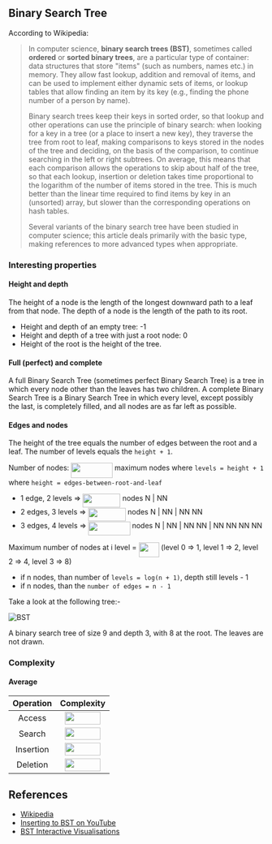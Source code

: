 ## Binary Search Tree

According to Wikipedia:

> In computer science, **binary search trees (BST)**, sometimes called **ordered** or **sorted binary trees**, are a particular type of container: data structures that store "items" (such as numbers, names etc.) in memory. They allow fast lookup, addition and removal of items, and can be used to implement either dynamic sets of items, or lookup tables that allow finding an item by its key (e.g., finding the phone number of a person by name).
>
> Binary search trees keep their keys in sorted order, so that lookup and other operations can use the principle of binary search: when looking for a key in a tree (or a place to insert a new key), they traverse the tree from root to leaf, making comparisons to keys stored in the nodes of the tree and deciding, on the basis of the comparison, to continue searching in the left or right subtrees. On average, this means that each comparison allows the operations to skip about half of the tree, so that each lookup, insertion or deletion takes time proportional to the logarithm of the number of items stored in the tree. This is much better than the linear time required to find items by key in an (unsorted) array, but slower than the corresponding operations on hash tables.
>
> Several variants of the binary search tree have been studied in computer science; this article deals primarily with the basic type, making references to more advanced types when appropriate.

### Interesting properties
#### Height and depth
The height of a node is the length of the longest downward path to a leaf from that node. The depth of a node is the length of the path to its root.

-   Height and depth of an empty tree: -1
-   Height and depth of a tree with just a root node: 0
-   Height of the root is the height of the tree.

#### Full (perfect) and complete
A full Binary Search Tree (sometimes perfect Binary Search Tree) is a tree in which every node other than the leaves has two children. A complete Binary Search Tree is a Binary Search Tree in which every level, except possibly the last, is completely filled, and all nodes are as far left as possible.

#### Edges and nodes
The height of the tree equals the number of edges between the root and a leaf. The number of levels equals the `height + 1`.

Number of nodes: <img src="/assets/2-raised-to-levels-minus-1.svg?invert_in_darkmode&sanitize=true" align=middle width=81.73950344999999pt height=29.190975000000005pt/> maximum nodes where `levels = height + 1` where `height = edges-between-root-and-leaf`

- 1 edge, 2 levels => <img src="/assets/2-squared-minus-one.svg?invert_in_darkmode&sanitize=true" align=middle width=74.04091034999999pt height=26.76175259999998pt/> nodes N | NN
- 2 edges, 3 levels => <img src="/assets/2-cubed-minus-one.svg?invert_in_darkmode&sanitize=true" align=middle width=74.04091034999999pt height=26.76175259999998pt/> nodes N | NN | NN NN
- 3 edges, 4 levels => <img src="/assets/2-raised-to-4-minus-1.svg?invert_in_darkmode&sanitize=true" align=middle width=82.26011969999999pt height=26.76175259999998pt/> nodes N | NN | NN NN | NN NN NN NN

Maximum number of nodes at i level = <img src="/assets/2-raised-to-i.svg?invert_in_darkmode&sanitize=true" align=middle width=39.97070879999999pt height=29.190975000000005pt/> (level 0 => 1, level 1 => 2, level 2 => 4, level 3 => 8)

- if n nodes, than number of `levels = log(n + 1)`, depth still levels - 1
- if n nodes, than the `number of edges = n - 1`

Take a look at the following tree:-

![BST](https://upload.wikimedia.org/wikipedia/commons/thumb/d/da/Binary_search_tree.svg/400px-Binary_search_tree.svg.png)

A binary search tree of size 9 and depth 3, with 8 at the root. The leaves are not drawn.

### Complexity

#### Average

| Operation | Complexity  |
| :-------: | :---------: |
| Access    | <img src="/assets/logarithmic-time.svg?invert_in_darkmode&sanitize=true" align=middle width=70.05992069999998pt height=24.65753399999998pt/> |
| Search    | <img src="/assets/logarithmic-time.svg?invert_in_darkmode&sanitize=true" align=middle width=70.05992069999998pt height=24.65753399999998pt/> |
| Insertion | <img src="/assets/logarithmic-time.svg?invert_in_darkmode&sanitize=true" align=middle width=70.05992069999998pt height=24.65753399999998pt/> |
| Deletion  | <img src="/assets/logarithmic-time.svg?invert_in_darkmode&sanitize=true" align=middle width=70.05992069999998pt height=24.65753399999998pt/> |

## References

- [Wikipedia](https://en.wikipedia.org/wiki/Binary_search_tree)
- [Inserting to BST on YouTube](https://www.youtube.com/watch?v=wcIRPqTR3Kc&list=PLLXdhg_r2hKA7DPDsunoDZ-Z769jWn4R8&index=9&t=0s)
- [BST Interactive Visualisations](https://www.cs.usfca.edu/~galles/visualization/BST.html)
